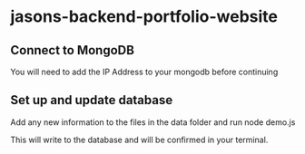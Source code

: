# jasons-backend-portfolio-website

## Connect to MongoDB

You will need to add the IP Address to your mongodb before continuing

## Set up and update database

Add any new information to the files in the data folder and run node demo.js

This will write to the database and will be confirmed in your terminal.
